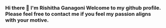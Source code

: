 ### Hi there 👋 I'm Rishitha Ganagoni Welcome to my github profile. Please feel free to contact me if you feel my passion aligns with your motive.

<!--
**RishithaGanagoni/RishithaGanagoni** is a ✨ _special_ ✨ repository because its `README.md` (this file) appears on your GitHub profile.

Here are some ideas to get you started:

- 🔭 I’m currently working on ...
- 🌱 I’m currently learning ...
- 👯 I’m looking to collaborate on ...
- 🤔 I’m looking for help with ...
- 💬 Ask me about ...
- 📫 How to reach me: ...
- 😄 Pronouns: ...
- ⚡ Fun fact: ...
-->
